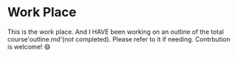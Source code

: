 # Work Place
This is the work place. And I HAVE been working on an outline of the total course'outline.md'(not completed).
Please refer to it if needing. Contrbution is welcome! :smile:
